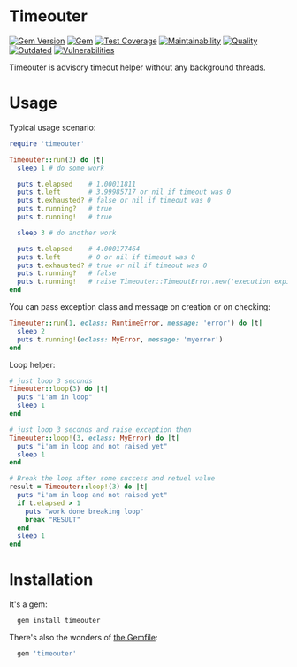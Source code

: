 # Timeouter

[![Gem Version](https://badge.fury.io/rb/timeouter.svg)](https://rubygems.org/gems/timeouter)
[![Gem](https://img.shields.io/gem/dt/timeouter.svg)](https://rubygems.org/gems/timeouter/versions)
[![Test Coverage](https://api.codeclimate.com/v1/badges/4b54466f8f384e3280d8/test_coverage)](https://codeclimate.com/github/RnD-Soft/timeouter/test_coverage)
[![Maintainability](https://api.codeclimate.com/v1/badges/4b54466f8f384e3280d8/maintainability)](https://codeclimate.com/github/RnD-Soft/timeouter/maintainability)
[![Quality](https://lysander.x.rnds.pro/api/v1/badges/timeouter_quality.svg)](https://lysander.x.rnds.pro/api/v1/badges/timeouter_quality.html)
[![Outdated](https://lysander.x.rnds.pro/api/v1/badges/timeouter_outdated.svg)](https://lysander.x.rnds.pro/api/v1/badges/timeouter_outdated.html)
[![Vulnerabilities](https://lysander.x.rnds.pro/api/v1/badges/timeouter_vulnerable.svg)](https://lysander.x.rnds.pro/api/v1/badges/timeouter_vulnerable.html)

Timeouter is advisory timeout helper without any background threads.

# Usage

Typical usage scenario:

```ruby
require 'timeouter'

Timeouter::run(3) do |t|
  sleep 1 # do some work

  puts t.elapsed    # 1.00011811
  puts t.left       # 3.99985717 or nil if timeout was 0
  puts t.exhausted? # false or nil if timeout was 0
  puts t.running?   # true
  puts t.running!   # true

  sleep 3 # do another work

  puts t.elapsed    # 4.000177464
  puts t.left       # 0 or nil if timeout was 0
  puts t.exhausted? # true or nil if timeout was 0
  puts t.running?   # false
  puts t.running!   # raise Timeouter::TimeoutError.new('execution expired')
end
```

You can pass exception class and message on creation or on checking:

```ruby
Timeouter::run(1, eclass: RuntimeError, message: 'error') do |t|
  sleep 2
  puts t.running!(eclass: MyError, message: 'myerror')
end
```

Loop helper:

```ruby
# just loop 3 seconds
Timeouter::loop(3) do |t|
  puts "i'am in loop"
  sleep 1
end

# just loop 3 seconds and raise exception then
Timeouter::loop!(3, eclass: MyError) do |t|
  puts "i'am in loop and not raised yet"
  sleep 1
end

# Break the loop after some success and retuel value
result = Timeouter::loop!(3) do |t|
  puts "i'am in loop and not raised yet"
  if t.elapsed > 1
    puts "work done breaking loop"
    break "RESULT"
  end
  sleep 1
end
```

# Installation

It's a gem:
```bash
  gem install timeouter
```
There's also the wonders of [the Gemfile](http://bundler.io):
```ruby
  gem 'timeouter'
```


